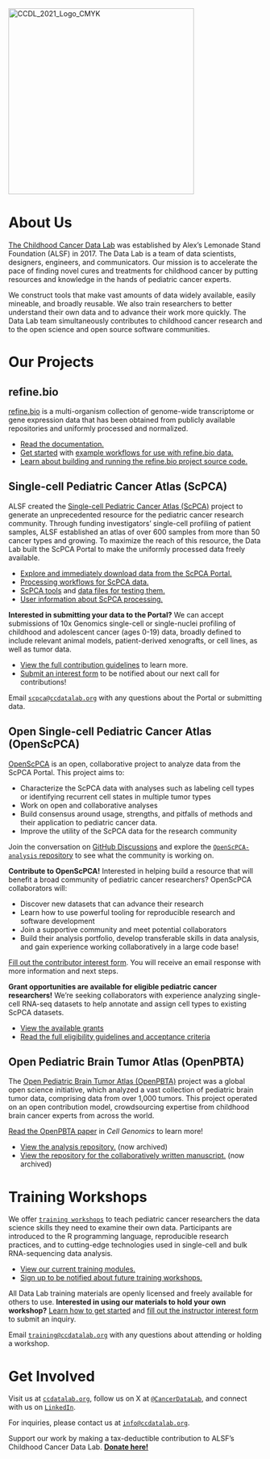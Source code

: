 <img width="368" alt="CCDL_2021_Logo_CMYK" src="https://user-images.githubusercontent.com/87316564/141848857-772821a0-63ca-4406-809f-60a00514ebca.png">


# About Us 

[The Childhood Cancer Data Lab](https://www.ccdatalab.org/) was established by Alex’s Lemonade Stand Foundation (ALSF) in 2017. 
The Data Lab is a team of data scientists, designers, engineers, and communicators. 
Our mission is to accelerate the pace of finding novel cures and treatments for childhood cancer by putting resources and knowledge in the hands of pediatric cancer experts. 

We construct tools that make vast amounts of data widely available, easily mineable, and broadly reusable. 
We also train researchers to better understand their own data and to advance their work more quickly. 
The Data Lab team simultaneously contributes to childhood cancer research and to the open science and open source software communities.

# Our Projects

## refine.bio 

[refine.bio](https://www.refine.bio/) is a multi-organism collection of genome-wide transcriptome or gene expression data that has been obtained from publicly available repositories and uniformly processed and normalized.
 
* [Read the documentation.](http://docs.refine.bio/en/latest/)
* [Get started](https://alexslemonade.github.io/refinebio-examples/01-getting-started/getting-started.html) with [example workflows for use with refine.bio data.](https://github.com/AlexsLemonade/refinebio-examples)
* [Learn about building and running the refine.bio project source code.](https://github.com/AlexsLemonade/refinebio)

## Single-cell Pediatric Cancer Atlas (ScPCA)

ALSF created the [Single-cell Pediatric Cancer Atlas (ScPCA)](https://scpca.alexslemonade.org/) project to generate an unprecedented resource for the pediatric cancer research community. 
Through funding investigators’ single-cell profiling of patient samples, ALSF established an atlas of over 600 samples from more than 50 cancer types and growing. 
To maximize the reach of this resource, the Data Lab built the ScPCA Portal to make the uniformly processed data freely available.


* [Explore and immediately download data from the ScPCA Portal.](https://scpca.alexslemonade.org/) 
* [Processing workflows for ScPCA data.](https://github.com/AlexsLemonade/scpca-nf)
* [ScPCA tools](https://github.com/AlexsLemonade/scpcaTools) and [data files for testing them.](https://github.com/AlexsLemonade/scpcaData)
* [User information about ScPCA processing.](https://github.com/AlexsLemonade/scpca-docs)


**Interested in submitting your data to the Portal?**
We can accept submissions of 10x Genomics single-cell or single-nuclei profiling of childhood and adolescent cancer (ages 0-19) data, broadly defined to include relevant animal models, patient-derived xenografts, or cell lines, as well as tumor data. 

* [View the full contribution guidelines](https://scpca.alexslemonade.org/contribute) to learn more.
* [Submit an interest form](https://share.hsforms.com/1Fs_Z94OzS7abnh5qEieOTA336z0) to be notified about our next call for contributions!

Email [`scpca@ccdatalab.org`](mailto:scpca@ccdatalab.org) with any questions about the Portal or submitting data.

## Open Single-cell Pediatric Cancer Atlas (OpenScPCA)

[OpenScPCA](https://openscpca.readthedocs.io/en/latest/) is an open, collaborative project to analyze data from the ScPCA Portal. 
This project aims to:

* Characterize the ScPCA data with analyses such as labeling cell types or identifying recurrent cell states in multiple tumor types
* Work on open and collaborative analyses
* Build consensus around usage, strengths, and pitfalls of methods and their application to pediatric cancer data.
* Improve the utility of the ScPCA data for the research community

Join the conversation on [GitHub Discussions](https://github.com/AlexsLemonade/OpenScPCA-analysis/discussions) and explore the [`OpenScPCA-analysis` repository](https://github.com/AlexsLemonade/OpenScPCA-analysis) to see what the community is working on.

**Contribute to OpenScPCA!**
Interested in helping build a resource that will benefit a broad community of pediatric cancer researchers? 
OpenScPCA collaborators will:

* Discover new datasets that can advance their research
* Learn how to use powerful tooling for reproducible research and software development
* Join a supportive community and meet potential collaborators 
* Build their analysis portfolio, develop transferable skills in data analysis, and gain experience working collaboratively in a large code base!

[Fill out the contributor interest form](https://share.hsforms.com/1MlLtkGYSQa6j23HY_0fKaw336z0). 
You will receive an email response with more information and next steps.

**Grant opportunities are available for eligible pediatric cancer researchers!** 
We’re seeking collaborators with experience analyzing single-cell RNA-seq datasets to help annotate and assign cell types to existing ScPCA datasets. 

* [View the available grants](https://github.com/AlexsLemonade/OpenScPCA-analysis/discussions/571) 
* [Read the full eligibility guidelines and acceptance criteria](https://openscpca.readthedocs.io/en/latest/grant-opportunities/)

## Open Pediatric Brain Tumor Atlas (OpenPBTA)

The [Open Pediatric Brain Tumor Atlas (OpenPBTA)](https://www.ccdatalab.org/openpbta) project was a global open science initiative, which analyzed a vast collection of pediatric brain tumor data, comprising data from over 1,000 tumors. 
This project operated on an open contribution model, crowdsourcing expertise from childhood brain cancer experts from across the world. 

[Read the OpenPBTA paper](https://doi.org/10.1016/j.xgen.2023.100340) in *Cell Genomics* to learn more!

* [View the analysis repository.](https://github.com/AlexsLemonade/OpenPBTA-analysis) (now archived)
* [View the repository for the collaboratively written manuscript.](https://github.com/AlexsLemonade/OpenPBTA-manuscript) (now archived)

# Training Workshops

We offer [`training workshops`](http://ccdatalab.org/training) to teach pediatric cancer researchers the data science skills they need to examine their own data.
Participants are introduced to the R programming language, reproducible research practices, and to cutting-edge technologies used in single-cell and bulk RNA-sequencing data analysis. 

* [View our current training modules.](https://github.com/AlexsLemonade/training-modules) 
* [Sign up to be notified about future training workshops.](https://share.hsforms.com/1y55bYTSKSVKVOejXnM9lIg336z0) 

All Data Lab training materials are openly licensed and freely available for others to use. 
**Interested in using our materials to hold your own workshop?** 
[Learn how to get started](https://www.ccdatalab.org/hold-a-workshop) and [fill out the instructor interest form](https://share.hsforms.com/1KgR746BzThGUs-NG4oHgsw336z0) to submit an inquiry.

Email [`training@ccdatalab.org`](mailto:training@ccdatalab.org) with any questions about attending or holding a workshop.

# Get Involved

Visit us at [`ccdatalab.org`](http://ccdatalab.org), follow us on X at [`@CancerDataLab`](https://twitter.com/cancerdatalab), and connect with us on [`LinkedIn`](https://www.linkedin.com/showcase/childhood-cancer-data-lab/).

For inquiries, please contact us at [`info@ccdatalab.org`](mailto:info@ccdatalab.org).

Support our work by making a tax-deductible contribution to ALSF’s Childhood Cancer Data Lab. [**Donate here!**](http://ccdatalab.org/donate-link)
